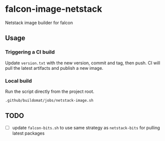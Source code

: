 # falcon-image-netstack
Netstack image builder for falcon

## Usage
### Triggering a CI build

Update `version.txt` with the new version, commit and tag, then push.
CI will pull the latest artifacts and publish a new image.

### Local build

Run the script directly from the project root.

```bash
.github/buildomat/jobs/netstack-image.sh
```

## TODO

- [ ] update `falcon-bits.sh` to use same strategy as `netstack-bits` for
      pulling latest packages

